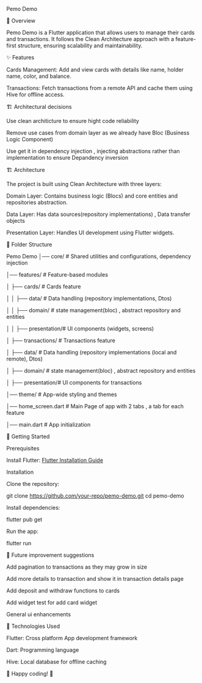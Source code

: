 Pemo Demo

📌 Overview

Pemo Demo is a Flutter application that allows users to manage their cards and transactions. It follows the Clean Architecture approach with a feature-first structure, ensuring scalability and maintainability.

✨ Features

Cards Management: Add and view cards with details like name, holder name, color, and balance.

Transactions: Fetch transactions from a remote API and cache them using Hive for offline access.

🏗️ Architectural decisions

Use clean architicture to ensure hight code reliability

Remove use cases from domain layer as we already have Bloc (Business Logic Component)

Use get it in dependency injection , injecting abstractions rather than implementation to ensure Depandency inversion


🏗️ Architecture

The project is built using Clean Architecture with three layers:

Domain Layer: Contains business logic (Blocs) and core entities and repositories abstraction.

Data Layer: Has data sources(repository implementations) , Data transfer objects 

Presentation Layer: Handles UI development using Flutter widgets.



📂 Folder Structure

Pemo Demo
│── core/                # Shared utilities and configurations, dependency injection

│── features/            # Feature-based modules

│   ├── cards/           # Cards feature

│   │   ├── data/        # Data handling (repository implementations, Dtos)

│   │   ├── domain/      # state management(bloc) , abstract repository and entities

│   │   ├── presentation/# UI components (widgets, screens)

│   ├── transactions/    # Transactions feature

│       ├── data/        # Data handling (repository implementations (local and remote), Dtos)

│       ├── domain/      # state management(bloc) , abstract repository and entities

│       ├── presentation/# UI components for transactions

│── theme/               # App-wide styling and themes

│── home_screen.dart     # Main Page of app with 2 tabs , a tab for each feature

│── main.dart            # App initialization

🚀 Getting Started

Prerequisites

Install Flutter: [Flutter Installation Guide](https://docs.flutter.dev/get-started/install)


Installation

Clone the repository:

git clone https://github.com/your-repo/pemo-demo.git
cd pemo-demo

Install dependencies:

flutter pub get

Run the app:

flutter run

📌 Future improvement suggestions

Add pagination to transactions as they may grow in size 

Add more details to transaction and show it in transaction details page 

Add deposit and withdraw functions to cards

Add widget test for add card widget

General ui enhancements



📌 Technologies Used

Flutter: Cross platform App development framework

Dart: Programming language

Hive: Local database for offline caching




🔹 Happy coding! 🚀